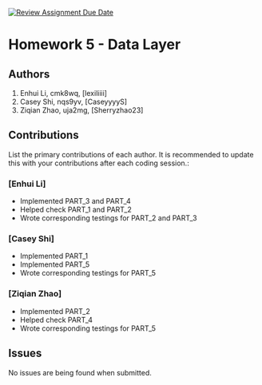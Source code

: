 [![Review Assignment Due Date](https://classroom.github.com/assets/deadline-readme-button-24ddc0f5d75046c5622901739e7c5dd533143b0c8e959d652212380cedb1ea36.svg)](https://classroom.github.com/a/syjMWJ6t)
# Homework 5 - Data Layer

## Authors
1) Enhui Li, cmk8wq, [lexiliiii]
2) Casey Shi, nqs9yv, [CaseyyyyS]
3) Ziqian Zhao, uja2mg, [Sherryzhao23]


## Contributions

List the primary contributions of each author. It is recommended to update this with your contributions after each coding session.:

### [Enhui Li]

* Implemented PART_3 and PART_4
* Helped check PART_1 and PART_2
* Wrote corresponding testings for PART_2 and PART_3

### [Casey Shi]

* Implemented PART_1
* Implemented PART_5
* Wrote corresponding testings for PART_5
  
### [Ziqian Zhao]

* Implemented PART_2
* Helped check PART_4
* Wrote corresponding testings for PART_5

## Issues

No issues are being found when submitted.
